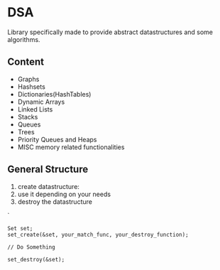 # DSA

Library specifically made to provide abstract datastructures and some algorithms.

## Content

- Graphs
- Hashsets
- Dictionaries(HashTables)
- Dynamic Arrays
- Linked Lists
- Stacks
- Queues
- Trees
- Priority Queues and Heaps
- MISC memory related functionalities

## General Structure

1. create datastructure:
2. use it depending on your needs
3. destroy the datastructure

`

    Set set;
    set_create(&set, your_match_func, your_destroy_function);

    // Do Something

    set_destroy(&set);
